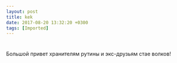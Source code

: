 ```yaml
---
layout: post
title: kek
date: 2017-08-20 13:32:20 +0300
tags: [Imported]
---
```

# 

Большой привет хранителям рутины и экс-друзьям стае волков!
